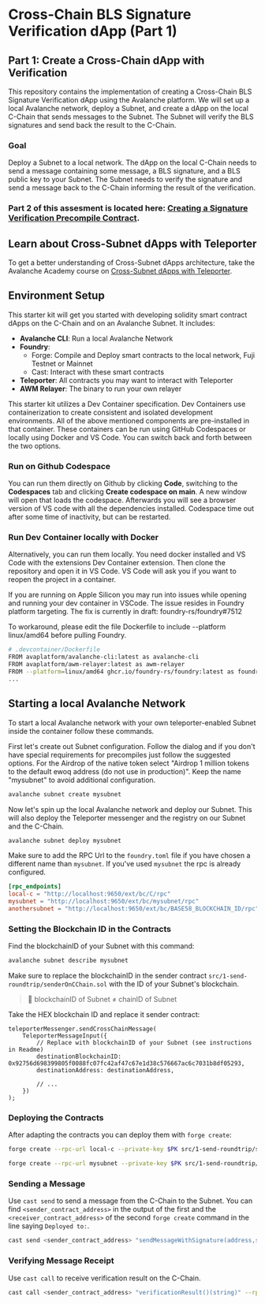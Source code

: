 # Cross-Chain BLS Signature Verification dApp (Part 1)

## Part 1: Create a Cross-Chain dApp with Verification

This repository contains the implementation of creating a Cross-Chain BLS Signature Verification dApp using the Avalanche platform. We will set up a local Avalanche network, deploy a Subnet, and create a dApp on the local C-Chain that sends messages to the Subnet. The Subnet will verify the BLS signatures and send back the result to the C-Chain.

### Goal

Deploy a Subnet to a local network. The dApp on the local C-Chain needs to send a message containing some message, a BLS signature, and a BLS public key to your Subnet. The Subnet needs to verify the signature and send a message back to the C-Chain informing the result of the verification. 

### Part 2 of this assesment is located here: [Creating a Signature Verification Precompile Contract](https://github.com/dianalokada/my-precompile-evm).


## Learn about Cross-Subnet dApps with Teleporter

To get a better understanding of Cross-Subnet dApps architecture, take the Avalanche Academy course on [Cross-Subnet dApps with Teleporter](https://academy.avax.network/course/teleporter).

## Environment Setup

This starter kit will get you started with developing solidity smart contract dApps on the C-Chain and on an Avalanche Subnet. It includes:

- **Avalanche CLI**: Run a local Avalanche Network
- **Foundry**:
  - Forge: Compile and Deploy smart contracts to the local network, Fuji Testnet or Mainnet
  - Cast: Interact with these smart contracts
- **Teleporter**: All contracts you may want to interact with Teleporter
- **AWM Relayer**: The binary to run your own relayer

This starter kit utilizes a Dev Container specification. Dev Containers use containerization to create consistent and isolated development environments. All of the above mentioned components are pre-installed in that container. These containers can be run using GitHub Codespaces or locally using Docker and VS Code. You can switch back and forth between the two options.

### Run on Github Codespace

You can run them directly on Github by clicking **Code**, switching to the **Codespaces** tab and clicking **Create codespace on main**. A new window will open that loads the codespace. Afterwards you will see a browser version of VS code with all the dependencies installed. Codespace time out after some time of inactivity, but can be restarted.

### Run Dev Container locally with Docker

Alternatively, you can run them locally. You need docker installed and VS Code with the extensions Dev Container extension. Then clone the repository and open it in VS Code. VS Code will ask you if you want to reopen the project in a container.

If you are running on Apple Silicon you may run into issues while opening and running your dev container in VSCode. The issue resides in Foundry platform targeting. The fix is currently in draft: foundry-rs/foundry#7512

To workaround, please edit the file Dockerfile to include --platform linux/amd64 before pulling Foundry.

```bash
# .devcontainer/Dockerfile
FROM avaplatform/avalanche-cli:latest as avalanche-cli
FROM avaplatform/awm-relayer:latest as awm-relayer
FROM --platform=linux/amd64 ghcr.io/foundry-rs/foundry:latest as foundry
...
```

## Starting a local Avalanche Network

To start a local Avalanche network with your own teleporter-enabled Subnet inside the container follow these commands. 

First let's create out Subnet configuration. Follow the dialog and if you don't have special requirements for precompiles just follow the suggested options. For the Airdrop of the native token select "Airdrop 1 million tokens to the default ewoq address (do not use in production)". Keep the name "mysubnet" to avoid additional configuration.

```bash
avalanche subnet create mysubnet
```

Now let's spin up the local Avalanche network and deploy our Subnet. This will also deploy the Teleporter messenger and the registry on our Subnet and the C-Chain.

```bash
avalanche subnet deploy mysubnet
```

Make sure to add the RPC Url to the `foundry.toml` file if you have chosen a different name than `mysubnet`. If you've used `mysubnet` the rpc is already configured.

```toml
[rpc_endpoints]
local-c = "http://localhost:9650/ext/bc/C/rpc"
mysubnet = "http://localhost:9650/ext/bc/mysubnet/rpc"
anothersubnet = "http://localhost:9650/ext/bc/BASE58_BLOCKCHAIN_ID/rpc"
```

### Setting the Blockchain ID in the Contracts

Find the blockchainID of your Subnet with this command:

```bash
avalanche subnet describe mysubnet
```

Make sure to replace the blockchainID in the sender contract `src/1-send-roundtrip/senderOnCChain.sol` with the ID of your Subnet's blockchain.

> :no_entry_sign: blockchainID of Subnet ≠ chainID of Subnet

Take the HEX blockchain ID and replace it sender contract:

```solidity
teleporterMessenger.sendCrossChainMessage(
    TeleporterMessageInput({
        // Replace with blockchainID of your Subnet (see instructions in Readme)
        destinationBlockchainID: 0x92756d698399805f0088fc07fc42af47c67e1d38c576667ac6c7031b8df05293,
        destinationAddress: destinationAddress,
        
        // ...
    })
);
```

### Deploying the Contracts

After adapting the contracts you can deploy them with `forge create`:

```bash
forge create --rpc-url local-c --private-key $PK src/1-send-roundtrip/senderOnCChain.sol:SenderOnCChain

```

```bash
forge create --rpc-url mysubnet --private-key $PK src/1-send-roundtrip/receiverOnSubnet.sol:ReceiverOnSubnet

```

### Sending a Message

Use `cast send` to send a message from the C-Chain to the Subnet.
You can find `<sender_contract_address>` in the output of the first and the `<receiver_contract_address>` of the second `forge create` command in the line saying `Deployed to:`.

```bash
cast send <sender_contract_address> "sendMessageWithSignature(address,string,bytes,bytes)" <receiver_contract_address> "hello" 0x00 0x00 --rpc-url local-c --private-key $PK
```

### Verifying Message Receipt

Use `cast call` to receive verification result on the C-Chain.

```bash
cast call <sender_contract_address> "verificationResult()(string)" --rpc-url local-c
```
